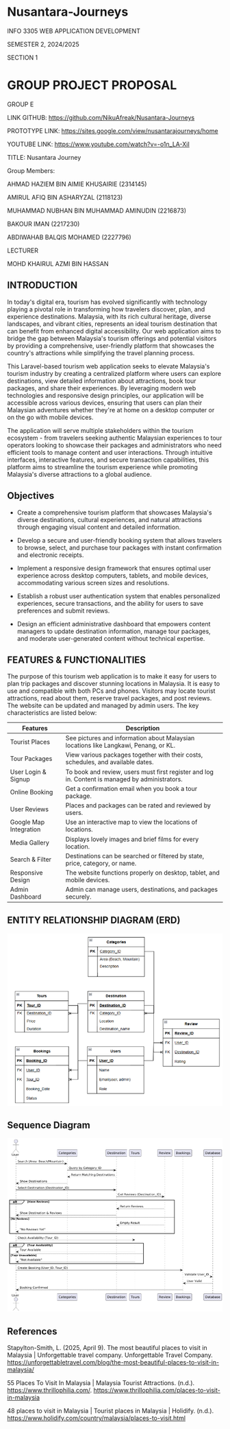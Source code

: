# Nusantara-Journeys
INFO 3305 WEB APPLICATION DEVELOPMENT

SEMESTER 2, 2024/2025

SECTION 1

# GROUP PROJECT PROPOSAL 

GROUP E

LINK GITHUB: https://github.com/NikuAfreak/Nusantara-Journeys

PROTOTYPE LINK: https://sites.google.com/view/nusantarajourneys/home

YOUTUBE LINK:
https://www.youtube.com/watch?v=-o1n_LA-XiI

TITLE: Nusantara Journey

Group Members:

AHMAD HAZIEM BIN AIMIE KHUSAIRIE
(2314145)

AMIRUL AFIQ BIN ASHARYZAL 
(2118123)

MUHAMMAD NUBHAN BIN MUHAMMAD AMINUDIN 
(2216873)

BAKOUR IMAN 
(2217230)

ABDIWAHAB BALQIS MOHAMED 
(2227796)

LECTURER

MOHD KHAIRUL AZMI BIN HASSAN 

## INTRODUCTION
In today's digital era, tourism has evolved significantly with technology playing a pivotal role in transforming how travelers discover, plan, and experience destinations. Malaysia, with its rich cultural heritage, diverse landscapes, and vibrant cities, represents an ideal tourism destination that can benefit from enhanced digital accessibility. Our web application aims to bridge the gap between Malaysia's tourism offerings and potential visitors by providing a comprehensive, user-friendly platform that showcases the country's attractions while simplifying the travel planning process.

This Laravel-based tourism web application seeks to elevate Malaysia's tourism industry by creating a centralized platform where users can explore destinations, view detailed information about attractions, book tour packages, and share their experiences. By leveraging modern web technologies and responsive design principles, our application will be accessible across various devices, ensuring that users can plan their Malaysian adventures whether they're at home on a desktop computer or on the go with mobile devices.

The application will serve multiple stakeholders within the tourism ecosystem - from travelers seeking authentic Malaysian experiences to tour operators looking to showcase their packages and administrators who need efficient tools to manage content and user interactions. Through intuitive interfaces, interactive features, and secure transaction capabilities, this platform aims to streamline the tourism experience while promoting Malaysia's diverse attractions to a global audience.

## Objectives

- Create a comprehensive tourism platform that showcases Malaysia's diverse destinations, cultural experiences, and natural attractions through engaging visual content and detailed information.

- Develop a secure and user-friendly booking system that allows travelers to browse, select, and purchase tour packages with instant confirmation and electronic receipts.

- Implement a responsive design framework that ensures optimal user experience across desktop computers, tablets, and mobile devices, accommodating various screen sizes and resolutions.

- Establish a robust user authentication system that enables personalized experiences, secure transactions, and the ability for users to save preferences and submit reviews.

- Design an efficient administrative dashboard that empowers content managers to update destination information, manage tour packages, and moderate user-generated content without technical expertise.

## FEATURES & FUNCTIONALITIES

The purpose of this tourism web application is to make it easy for users to plan trip packages and discover stunning locations in Malaysia. It is easy to use and compatible with both PCs and phones. Visitors may locate tourist attractions, read about them, reserve travel packages, and post reviews. The website can be updated and managed by admin users. The key characteristics are listed below:

| Features      | Description |
| ----------- | ----------- |
| Tourist Places      | See pictures and information about Malaysian locations like Langkawi, Penang, or KL.       |
| Tour Packages   | View various packages together with their costs, schedules, and available dates.        |
| User Login & Signup      | To book and review, users must first register and log in. Content is managed by administrators.       |
| Online Booking   | Get a confirmation email when you book a tour package.        |
| User Reviews      | Places and packages can be rated and reviewed by users.       |
| Google Map Integration   | Use an interactive map to view the locations of locations.        |
| Media Gallery      | Displays lovely images and brief films for every location.       |
|  Search & Filter   | Destinations can be searched or filtered by state, price, category, or name.        |
| Responsive Design     | The website functions properly on desktop, tablet, and mobile devices.       |
|  Admin Dashboard   | Admin can manage users, destinations, and packages securely.        |

## ENTITY RELATIONSHIP DIAGRAM (ERD)

![ERD](/assets/erdnusantara.png "ERD Diagram")

## Sequence Diagram

![sequence](/assets/sequencediagram.png "Sequence Diagram")

## References

Stapylton-Smith, L. (2025, April 9). The most beautiful places to visit in Malaysia | Unforgettable travel company. Unforgettable Travel Company. https://unforgettabletravel.com/blog/the-most-beautiful-places-to-visit-in-malaysia/

55 Places To Visit In Malaysia | Malaysia Tourist Attractions. (n.d.). https://www.thrillophilia.com/. https://www.thrillophilia.com/places-to-visit-in-malaysia

48 places to visit in Malaysia | Tourist places in Malaysia | Holidify. (n.d.). https://www.holidify.com/country/malaysia/places-to-visit.html
